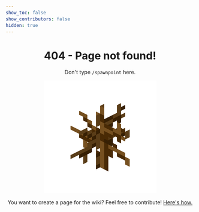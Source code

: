 ```yaml
---
show_toc: false
show_contributors: false
hidden: true
---
```


<html>
    <div align="center">
    <h1 style="display: block !important">404 - Page not found!</h1>
    <p>Don't type <code>/spawnpoint</code> here.</p>
    <img src="/assets/images/misc/dead_bush.png">
    <p>You want to create a page for the wiki? Feel free to contribute! <a href="/contribute">Here's how.</a></p>
    </div>
</html>
